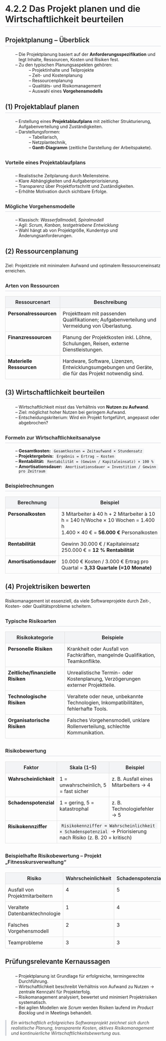 # 4.2.2 Das Projekt planen und die Wirtschaftlichkeit beurteilen

<html>
<head>
<style>
h1, h2, h3 {
  font-weight: 600;
  border-bottom: 2px solid #e5e7eb;
  padding-bottom: 6px;
  margin-top: 30px;
}
ul {
  margin-left: 20px;
  list-style-type: "– ";
}
table {
  border-collapse: collapse;
  width: 100%;
  margin-top: 15px;
}
th, td {
  border: 1px solid #ddd;
  padding: 8px;
  vertical-align: top;
}
th {
  background-color: #f3f4f6;
  font-weight: 600;
}
blockquote {
  border-left: 4px solid #d1d5db;
  padding-left: 15px;
  color: #444;
  font-style: italic;
  margin: 15px 0;
}
code {
  background-color: #f3f4f6;
  padding: 2px 6px;
  border-radius: 4px;
}
</style>
</head>
<body>

<h2>Projektplanung – Überblick</h2>

<ul>
  <li>Die Projektplanung basiert auf der <strong>Anforderungsspezifikation</strong> und legt Inhalte, Ressourcen, Kosten und Risiken fest.</li>
  <li>Zu den typischen Planungsaspekten gehören:
    <ul>
      <li>Projektinhalte und Teilprojekte</li>
      <li>Zeit- und Kostenplanung</li>
      <li>Ressourcenplanung</li>
      <li>Qualitäts- und Risikomanagement</li>
      <li>Auswahl eines <strong>Vorgehensmodells</strong></li>
    </ul>
  </li>
</ul>

<h2>(1) Projektablauf planen</h2>

<ul>
  <li>Erstellung eines <strong>Projektablaufplans</strong> mit zeitlicher Strukturierung, Aufgabenverteilung und Zuständigkeiten.</li>
  <li>Darstellungsformen:
    <ul>
      <li>Tabellarisch,</li>
      <li>Netzplantechnik,</li>
      <li><strong>Gantt-Diagramm</strong> (zeitliche Darstellung der Arbeitspakete).</li>
    </ul>
  </li>
</ul>

<h3>Vorteile eines Projektablaufplans</h3>
<ul>
  <li>Realistische Zeitplanung durch Meilensteine.</li>
  <li>Klare Abhängigkeiten und Aufgabenpriorisierung.</li>
  <li>Transparenz über Projektfortschritt und Zuständigkeiten.</li>
  <li>Erhöhte Motivation durch sichtbare Erfolge.</li>
</ul>

<h3>Mögliche Vorgehensmodelle</h3>
<ul>
  <li>Klassisch: <em>Wasserfallmodell, Spiralmodell</em></li>
  <li>Agil: <em>Scrum, Kanban, testgetriebene Entwicklung</em></li>
  <li>Wahl hängt ab von Projektgröße, Kundentyp und Änderungsanforderungen.</li>
</ul>

<h2>(2) Ressourcenplanung</h2>

<p>Ziel: Projektziele mit minimalem Aufwand und optimalem Ressourceneinsatz erreichen.</p>

<h3>Arten von Ressourcen</h3>

<table>
  <tr>
    <th>Ressourcenart</th>
    <th>Beschreibung</th>
  </tr>
  <tr>
    <td><strong>Personalressourcen</strong></td>
    <td>Projektteam mit passenden Qualifikationen; Aufgabenverteilung und Vermeidung von Überlastung.</td>
  </tr>
  <tr>
    <td><strong>Finanzressourcen</strong></td>
    <td>Planung der Projektkosten inkl. Löhne, Schulungen, Reisen, externe Dienstleistungen.</td>
  </tr>
  <tr>
    <td><strong>Materielle Ressourcen</strong></td>
    <td>Hardware, Software, Lizenzen, Entwicklungsumgebungen und Geräte, die für das Projekt notwendig sind.</td>
  </tr>
</table>

<h2>(3) Wirtschaftlichkeit beurteilen</h2>

<ul>
  <li>Wirtschaftlichkeit misst das Verhältnis von <strong>Nutzen zu Aufwand</strong>.</li>
  <li>Ziel: möglichst hoher Nutzen bei geringem Aufwand.</li>
  <li>Entscheidungskriterium: Wird ein Projekt fortgeführt, angepasst oder abgebrochen?</li>
</ul>

<h3>Formeln zur Wirtschaftlichkeitsanalyse</h3>

<ul>
  <li><strong>Gesamtkosten:</strong> <code>Gesamtkosten = Zeitaufwand × Stundensatz</code></li>
  <li><strong>Projektergebnis:</strong> <code>Ergebnis = Ertrag − Kosten</code></li>
  <li><strong>Rentabilität:</strong> <code>Rentabilität = (Gewinn / Kapitaleinsatz) × 100 %</code></li>
  <li><strong>Amortisationsdauer:</strong> <code>Amortisationsdauer = Investition / Gewinn pro Zeitraum</code></li>
</ul>

<h3>Beispielrechnungen</h3>

<table>
  <tr>
    <th>Berechnung</th>
    <th>Beispiel</th>
  </tr>
  <tr>
    <td><strong>Personalkosten</strong></td>
    <td>3 Mitarbeiter à 40 h + 2 Mitarbeiter à 10 h = 140 h/Woche × 10 Wochen = 1.400 h<br>
    1.400 × 40 € = <strong>56.000 €</strong> Personalkosten</td>
  </tr>
  <tr>
    <td><strong>Rentabilität</strong></td>
    <td>Gewinn 30.000 € / Kapitaleinsatz 250.000 € = <strong>12 % Rentabilität</strong></td>
  </tr>
  <tr>
    <td><strong>Amortisationsdauer</strong></td>
    <td>10.000 € Kosten / 3.000 € Ertrag pro Quartal = <strong>3,33 Quartale (≈10 Monate)</strong></td>
  </tr>
</table>

<h2>(4) Projektrisiken bewerten</h2>

<p>Risikomanagement ist essenziell, da viele Softwareprojekte durch Zeit-, Kosten- oder Qualitätsprobleme scheitern.</p>

<h3>Typische Risikoarten</h3>

<table>
  <tr>
    <th>Risikokategorie</th>
    <th>Beispiele</th>
  </tr>
  <tr>
    <td><strong>Personelle Risiken</strong></td>
    <td>Krankheit oder Ausfall von Fachkräften, mangelnde Qualifikation, Teamkonflikte.</td>
  </tr>
  <tr>
    <td><strong>Zeitliche/finanzielle Risiken</strong></td>
    <td>Unrealistische Termin- oder Kostenplanung, Verzögerungen externer Projektteile.</td>
  </tr>
  <tr>
    <td><strong>Technologische Risiken</strong></td>
    <td>Veraltete oder neue, unbekannte Technologien, Inkompatibilitäten, fehlerhafte Tools.</td>
  </tr>
  <tr>
    <td><strong>Organisatorische Risiken</strong></td>
    <td>Falsches Vorgehensmodell, unklare Rollenverteilung, schlechte Kommunikation.</td>
  </tr>
</table>

<h3>Risikobewertung</h3>

<table>
  <tr>
    <th>Faktor</th>
    <th>Skala (1–5)</th>
    <th>Beispiel</th>
  </tr>
  <tr>
    <td><strong>Wahrscheinlichkeit</strong></td>
    <td>1 = unwahrscheinlich, 5 = fast sicher</td>
    <td>z. B. Ausfall eines Mitarbeiters → 4</td>
  </tr>
  <tr>
    <td><strong>Schadenspotenzial</strong></td>
    <td>1 = gering, 5 = katastrophal</td>
    <td>z. B. Technologiefehler → 5</td>
  </tr>
  <tr>
    <td><strong>Risikokennziffer</strong></td>
    <td colspan="2"><code>Risikokennziffer = Wahrscheinlichkeit × Schadenspotenzial</code> → Priorisierung nach Risiko (z. B. 20 = kritisch)</td>
  </tr>
</table>

<h3>Beispielhafte Risikobewertung – Projekt „Fitnesskursverwaltung“</h3>

<table>
  <tr>
    <th>Risiko</th>
    <th>Wahrscheinlichkeit</th>
    <th>Schadenspotenzial</th>
    <th>Risikokennziffer</th>
  </tr>
  <tr>
    <td>Ausfall von Projektmitarbeitern</td>
    <td>4</td>
    <td>5</td>
    <td>20</td>
  </tr>
  <tr>
    <td>Veraltete Datenbanktechnologie</td>
    <td>1</td>
    <td>4</td>
    <td>4</td>
  </tr>
  <tr>
    <td>Falsches Vorgehensmodell</td>
    <td>2</td>
    <td>3</td>
    <td>6</td>
  </tr>
  <tr>
    <td>Teamprobleme</td>
    <td>3</td>
    <td>3</td>
    <td>9</td>
  </tr>
</table>

<h2>Prüfungsrelevante Kernaussagen</h2>
<ul>
  <li>Projektplanung ist Grundlage für erfolgreiche, termingerechte Durchführung.</li>
  <li>Wirtschaftlichkeit beschreibt Verhältnis von Aufwand zu Nutzen → zentrale Kennzahl für Projekterfolg.</li>
  <li>Risikomanagement analysiert, bewertet und minimiert Projektrisiken systematisch.</li>
  <li>Bei agilen Modellen wie <em>Scrum</em> werden Risiken laufend im <em>Product Backlog</em> und in Meetings behandelt.</li>
</ul>

<blockquote>
Ein wirtschaftlich erfolgreiches Softwareprojekt zeichnet sich durch realistische Planung, transparente Kosten, aktives Risikomanagement und kontinuierliche Wirtschaftlichkeitsbewertung aus.
</blockquote>

</body>
</html>

